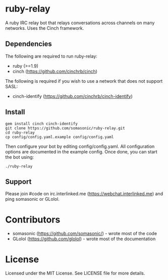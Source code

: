 ruby-relay
==========
A ruby IRC relay bot that relays conversations across channels on many networks. Uses the Cinch framework.

Dependencies
------------
The following are required to run ruby-relay:

  * ruby (>=1.9)
  * cinch (https://github.com/cinchrb/cinch)

The following is required if you wish to use a network that does not support SASL:

  * cinch-identify (https://github.com/cinchrb/cinch-identify)

Install
-------

    gem install cinch cinch-identify
    git clone https://github.com/somasonic/ruby-relay.git
    cd ruby-relay
    cp config/config.yaml.example config/config.yaml

Then configure your bot by editing config/config.yaml. All configuration options are documented in the example config. Once done, you can start the bot using:

    ./ruby-relay

Support
-------
Please join #code on irc.interlinked.me (https://webchat.interlinked.me) and ping somasonic or GLolol.

Contributors
============
* somasonic (https://github.com/somasonic/) - wrote most of the code
* GLolol (https://github.com/glolol) - wrote most of the documentation

License
=======
Licensed under the MIT License. See LICENSE file for more details.

